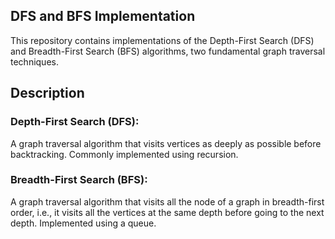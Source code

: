 ## DFS and BFS Implementation
This repository contains implementations of the Depth-First Search (DFS) and Breadth-First Search (BFS) algorithms, two fundamental graph traversal techniques.
## Description
### Depth-First Search (DFS):

A graph traversal algorithm that visits vertices as deeply as possible before backtracking.
Commonly implemented using recursion.

### Breadth-First Search (BFS):

A graph traversal algorithm that visits all the node of a graph in breadth-first order, i.e., it visits all the vertices at the same depth before going to the next depth.
Implemented using a queue.
